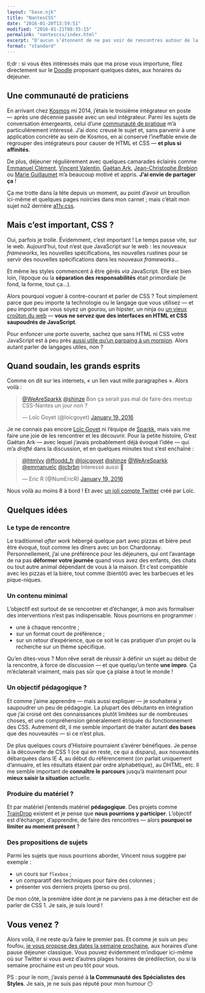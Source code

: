 ```yaml
---
layout: "base.njk"
title: "NantesCSS"
date: "2016-01-20T13:59:51"
modified: "2016-01-21T08:35:15"
permalink: "nantescss/index.html"
excerpt: "Dʼaucun sʼétonnent de ne pas voir de rencontres autour de la thématique des CSS organisées à Nantes. À Paris, vous pouvez vous rendre au [4e _meetup_ organisé par **CSS Paris**](http://www.meetup.com/fr-FR/CSS-Paris/) —&nbsp;et il en existe probablement dans dʼautres villes de France et de Navarre. Mais pas (encore) à Nantes. Vous voyez ou je veux en venir&nbsp;? [Lire la suite de «&nbsp;NantesCSS&nbsp;» →](https://www.ffoodd.fr/nantescss/)"
format: "standard"
---
```

tl;dr&nbsp;: si vous êtes intéressés mais que ma prose vous importune, filez directement sur le [Doodle](http://doodle.com/poll/7rv8ixe9tqc6kwdc) proposant quelques dates, aux horaires du déjeuner.

## Une communauté de praticiens

En arrivant chez [Kosmos](http://www.kosmos.fr) mi 2014, jʼétais le troisième intégrateur en poste —&nbsp;après une décennie passée avec un seul intégrateur. Parmi les sujets de conversation émergeants, celui dʼune [communauté de pratique](https://fr.wikipedia.org/wiki/Communaut%C3%A9_de_pratique) mʼa particulièrement intéressé. Jʼai donc creusé le sujet et, sans parvenir à une application concrète au sein de Kosmos, en ai conservé lʼineffable envie de regrouper des intégrateurs pour causer de HTML et CSS —&nbsp;**et plus si affinités**.

De plus, déjeuner régulièrement avec quelques camarades éclairés comme [Emmanuel Clément](http://emmanuel.clement.free.fr/), [Vincent Valentin](http://vincent-valentin.name/), [Gaëtan Ark](https://twitter.com/shinze), [Jean-Christophe Brebion](http://jcbrebion.com/) ou [Marie Guillaumet](http://marieguillaumet.com/) mʼa beaucoup motivé et appris. **Jʼai envie de partager ça**&nbsp;!

Ça me trotte dans la tête depuis un moment, au point dʼavoir un brouillon ici-même et quelques pages noircies dans mon carnet&nbsp;; mais cʼétait mon sujet no2 derrière [a11y.css](https://github.com/ffoodd/a11y.css).

## Mais cʼest important, CSS&nbsp;?

Oui, parfois je trolle. Évidemment, cʼest important&nbsp;! Le temps passe vite, sur le web. Aujourdʼhui, tout nʼest que JavaScript sur le web&nbsp;: les nouveaux _frameworks_, les nouvelles spécifications, les nouvelles rustines pour se servir des nouvelles spécifications dans les nouveaux _frameworks_…

Et même les styles commencent à être gérés _via_ JavaScript. Elle est bien loin, lʼépoque ou la **séparation des responsabilités** était primordiale (le fond, la forme, tout ça…).

Alors pourquoi voguer à contre-courant et parler de CSS&nbsp;? Tout simplement parce que peu importe la technologie ou le langage que vous utilisez —&nbsp;et peu importe que vous soyez un gourou, un hipster, un ninja ou [un vieux croûton du web](http://www.paris-web.fr/2015/conferences/la-veille-techno-pour-les-vieux-croutons.php)&nbsp;— **vous ne servez que des interfaces en HTML et CSS saupoudrés de JavaScript**.

Pour enfoncer une porte ouverte, sachez que sans HTML ni CSS votre JavaScript est à peu près [aussi utile quʼun parpaing à un morpion](https://fr.wikipedia.org/wiki/Dodgeball_!_M%C3%AAme_pas_mal_!). Alors autant parler de langages utiles, non&nbsp;?

## Quand soudain, les grands esprits

Comme on dit sur les internets, «&nbsp;un lien vaut mille paragraphes&nbsp;». Alors voilà&nbsp;:

> [@WeAreSparkk](https://twitter.com/WeAreSparkk) [@shinze](https://twitter.com/shinze) Bon ça serait pas mal de faire des meetup CSS-Nantes un jour non ?
> 
> — Loïc Goyet (@loicgoyet) [January 19, 2016](https://twitter.com/loicgoyet/status/689453449897910272)

Je ne connais pas encore [Loïc Goyet](http://loicgoyet.github.io/) ni lʼéquipe de [Sparkk](http://www.sparkk.fr/), mais vais me faire une joie de les rencontrer et les découvrir. Pour la petite histoire, Gʼest Gaëtan Ark —&nbsp;avec lequel jʼavais probablement déjà évoqué lʼidée&nbsp;— qui mʼa _drafté_ dans la discussion, et en quelques minutes tout sʼest enchaîné&nbsp;:

> [@htmlvv](https://twitter.com/htmlvv) [@ffoodd\_fr](https://twitter.com/ffoodd_fr) [@loicgoyet](https://twitter.com/loicgoyet) [@shinze](https://twitter.com/shinze) [@WeAreSparkk](https://twitter.com/WeAreSparkk) [@emmanuelc](https://twitter.com/emmanuelc) [@jcbrbn](https://twitter.com/jcbrbn) Interessé aussi 🙂
> 
> — Eric R (@NumEricR) [January 19, 2016](https://twitter.com/NumEricR/status/689508545008701440)

Nous voilà au moins 8 à bord&nbsp;! Et avec [un joli compte Twitter](https://twitter.com/NantesCSS) créé par Loïc.

## Quelques idées

### Le type de rencontre

Le traditionnel _after work_ hébergé quelque part avec pizzas et bière peut être évoqué, tout comme les dîners avec un bon Chardonnay. Personnellement, jʼai une préférence pour les déjeuners, qui ont lʼavantage de na pas **déformer votre journée** quand vous avez des enfants, des chats ou tout autre animal dépendant de vous à la maison. Et cʼest compatible avec les pizzas et la bière, tout comme (bientôt) avec les barbecues et les pique-niques.

### Un contenu minimal

Lʼobjectif est surtout de se rencontrer et dʼéchanger, à mon avis formaliser des interventions nʼest pas indispensable. Nous pourrions en programmer&nbsp;:

* une à chaque rencontre&nbsp;;
* sur un format court de préférence&nbsp;;
* sur un retour dʼexpérience, que ce soit le cas pratiquer dʼun projet ou la recherche sur un thème spécifique.

Quʼen dites-vous&nbsp;? Mon rêve serait de réussir à définir un sujet au début de la rencontre, à force de discussion —&nbsp;et que quelquʼun tente **une impro**. Ça mʼéclaterait vraiment, mais pas sûr que ça plaise à tout le monde&nbsp;!

### Un objectif pédagogique&nbsp;?

Et comme jʼaime apprendre —&nbsp;mais aussi expliquer&nbsp;— je souhaiterai y saupoudrer un peu de pédagogie. La plupart des débutants en intégration que jʼai croisé ont des connaissances plutôt limitées sur de nombreuses choses, et une compréhension généralement étriquée du fonctionnement des CSS. Autrement dit, il me semble important de traiter autant **des bases** que des nouveautés —&nbsp;si ce nʼest plus.

De plus quelques cours dʼHistoire pourraient sʼavérer bénéfiques. Je pense à la découverte de CSS 1 (ce qui en reste, ce qui a disparu), aux nouveautés débarquées dans IE&nbsp;4, au début du référencement (on parlait uniquement dʼannuaire, et les résultats étaient par ordre alphabétique), au DHTML, etc. Il me semble important de **connaître le parcours** jusquʼà maintenant pour **mieux saisir la situation** actuelle.

### Produire du matériel&nbsp;?

Et par matériel jʼentends matériel **pédagogique**. Des projets comme [TrainDrop](http://traindrop.github.io/) existent et je pense que **nous pourrions y participer**. Lʼobjectif est dʼéchanger, dʼapprendre, de faire des rencontres —&nbsp;alors **pourquoi se limiter au moment présent**&nbsp;?

### Des propositions de sujets

Parmi les sujets que nous pourrions aborder, Vincent nous suggère par exemple&nbsp;:

* un cours sur `flexbox`&nbsp;;
* un comparatif des techniques pour faire des colonnes&nbsp;;
* présenter vos derniers projets (perso ou pro).

De mon côté, la première idée dont je ne parviens pas à me détacher est de parler de CSS 1. Je sais, je suis lourd&nbsp;!

## Vous venez&nbsp;?

Alors voilà, il ne reste quʼà faire le premier pas. Et comme je suis un peu foufou, [je vous propose des dates la semaine prochaine](http://doodle.com/poll/7rv8ixe9tqc6kwdc), aux horaires dʼune pause déjeuner classique. Vous pouvez évidemment mʼindiquer ici-même où sur Twitter si vous avez dʼautres plages horaires de prédilection, ou si la semaine prochaine est un peu tôt pour vous.

PS&nbsp;: pour le nom, jʼavais pensé à **la Communauté des Spécialistes des Styles**. Je sais, je ne suis pas réputé pour mon humour 😶